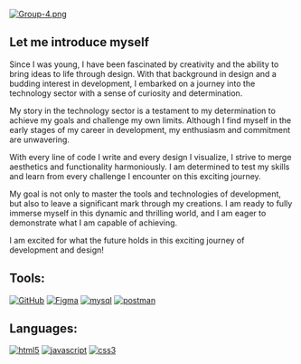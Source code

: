 [![Group-4.png](https://i.postimg.cc/MHJ6H74k/Group-4.png)](https://postimg.cc/mzVf6HBV)
## Let me introduce myself
Since I was young, I have been fascinated by creativity and the ability to bring ideas to life through design. With that background in design and a budding interest in development, I embarked on a journey into the technology sector with a sense of curiosity and determination.

My story in the technology sector is a testament to my determination to achieve my goals and challenge my own limits. Although I find myself in the early stages of my career in development, my enthusiasm and commitment are unwavering.

With every line of code I write and every design I visualize, I strive to merge aesthetics and functionality harmoniously. I am determined to test my skills and learn from every challenge I encounter on this exciting journey.

My goal is not only to master the tools and technologies of development, but also to leave a significant mark through my creations. I am ready to fully immerse myself in this dynamic and thrilling world, and I am eager to demonstrate what I am capable of achieving.

I am excited for what the future holds in this exciting journey of development and design!

## Tools:
<a href='https://github.com/shivamkapasia0' target="_blank"><img alt='GitHub' src='https://img.shields.io/badge/github-100000?style=for-the-badge&logo=GitHub&logoColor=white&labelColor=black&color=black'/></a> <a href='https://github.com/shivamkapasia0' target="_blank"><img alt='Figma' src='https://img.shields.io/badge/Figma-100000?style=for-the-badge&logo=Figma&logoColor=white&labelColor=F24E1E&color=F24E1E'/></a> <a href='#' target="_blank"><img alt='mysql' src='https://img.shields.io/badge/Mysql-100000?style=for-the-badge&logo=mysql&logoColor=white&labelColor=4479A1&color=4479A1'/></a> <a href='https://github.com/shivamkapasia0' target="_blank"><img alt='postman' src='https://img.shields.io/badge/postman-100000?style=for-the-badge&logo=postman&logoColor=white&labelColor=FF6C37&color=FF6C37'/></a>

## Languages:
<a href='#' target="_blank"><img alt='html5' src='https://img.shields.io/badge/html5-100000?style=for-the-badge&logo=html5&logoColor=FFFFFF&labelColor=E34F26&color=E34F26'/></a> <a href='#' target="_blank"><img alt='javascript' src='https://img.shields.io/badge/javascript-100000?style=for-the-badge&logo=javascript&logoColor=000000&labelColor=F7DF1E&color=F7DF1E'/></a> <a href='#' target="_blank"><img alt='css3' src='https://img.shields.io/badge/css3-100000?style=for-the-badge&logo=css3&logoColor=FFFFFF&labelColor=1572B6&color=1572B6'/></a>
